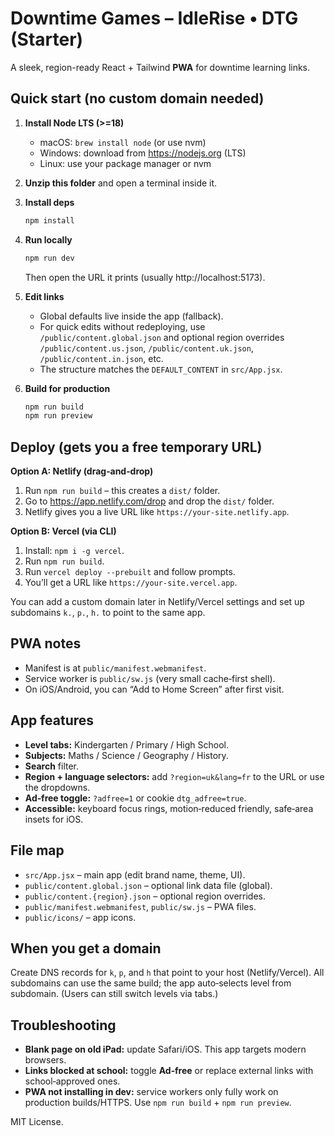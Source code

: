 # Downtime Games – IdleRise • DTG (Starter)

A sleek, region-ready React + Tailwind **PWA** for downtime learning links.

## Quick start (no custom domain needed)

1. **Install Node LTS (>=18)**  
   - macOS: `brew install node` (or use nvm)  
   - Windows: download from https://nodejs.org (LTS)  
   - Linux: use your package manager or nvm

2. **Unzip this folder** and open a terminal inside it.

3. **Install deps**  
   ```bash
   npm install
   ```

4. **Run locally**  
   ```bash
   npm run dev
   ```  
   Then open the URL it prints (usually http://localhost:5173).

5. **Edit links**  
   - Global defaults live inside the app (fallback).  
   - For quick edits without redeploying, use `/public/content.global.json` and optional region overrides `/public/content.us.json`, `/public/content.uk.json`, `/public/content.in.json`, etc.  
   - The structure matches the `DEFAULT_CONTENT` in `src/App.jsx`.

6. **Build for production**  
   ```bash
   npm run build
   npm run preview
   ```

## Deploy (gets you a free temporary URL)

**Option A: Netlify (drag‑and‑drop)**  
1. Run `npm run build` – this creates a `dist/` folder.  
2. Go to https://app.netlify.com/drop and drop the `dist/` folder.  
3. Netlify gives you a live URL like `https://your-site.netlify.app`.

**Option B: Vercel (via CLI)**  
1. Install: `npm i -g vercel`.  
2. Run `npm run build`.  
3. Run `vercel deploy --prebuilt` and follow prompts.  
4. You’ll get a URL like `https://your-site.vercel.app`.

You can add a custom domain later in Netlify/Vercel settings and set up subdomains `k.`, `p.`, `h.` to point to the same app.

## PWA notes
- Manifest is at `public/manifest.webmanifest`.  
- Service worker is `public/sw.js` (very small cache‑first shell).  
- On iOS/Android, you can “Add to Home Screen” after first visit.

## App features
- **Level tabs:** Kindergarten / Primary / High School.  
- **Subjects:** Maths / Science / Geography / History.  
- **Search** filter.  
- **Region + language selectors:** add `?region=uk&lang=fr` to the URL or use the dropdowns.  
- **Ad‑free toggle:** `?adfree=1` or cookie `dtg_adfree=true`.  
- **Accessible:** keyboard focus rings, motion‑reduced friendly, safe‑area insets for iOS.

## File map
- `src/App.jsx` – main app (edit brand name, theme, UI).  
- `public/content.global.json` – optional link data file (global).  
- `public/content.{region}.json` – optional region overrides.  
- `public/manifest.webmanifest`, `public/sw.js` – PWA files.  
- `public/icons/` – app icons.

## When you get a domain
Create DNS records for `k`, `p`, and `h` that point to your host (Netlify/Vercel). All subdomains can use the same build; the app auto‑selects level from subdomain. (Users can still switch levels via tabs.)

## Troubleshooting
- **Blank page on old iPad:** update Safari/iOS. This app targets modern browsers.  
- **Links blocked at school:** toggle **Ad‑free** or replace external links with school‑approved ones.  
- **PWA not installing in dev:** service workers only fully work on production builds/HTTPS. Use `npm run build` + `npm run preview`.

MIT License.
